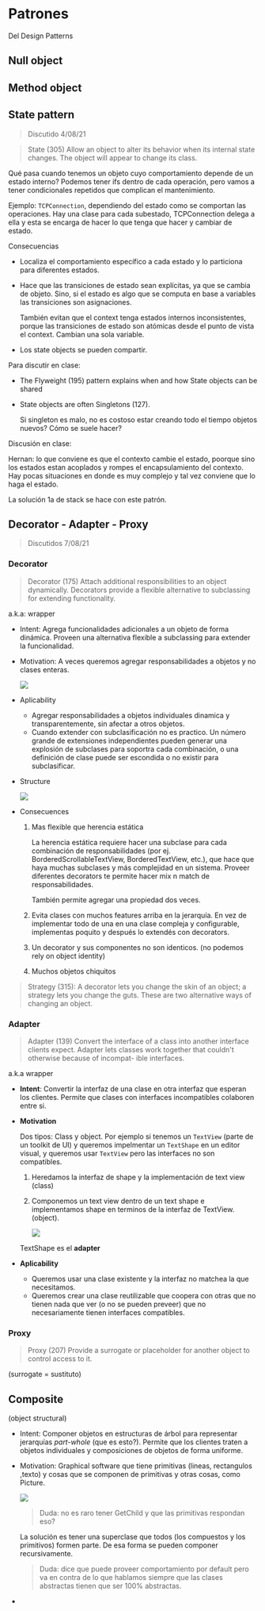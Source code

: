 # Patrones

Del Design Patterns

## Null object

## Method object

## State pattern

> Discutido 4/08/21

> State (305) Allow an object to alter its behavior when its internal state
> changes. The object will appear to change its class.

Qué pasa cuando tenemos un objeto cuyo comportamiento depende de un estado
interno? Podemos tener ifs dentro de cada operación, pero vamos a tener
condicionales repetidos que complican el mantenimiento.

Ejemplo: `TCPConnection`, dependiendo del estado como se comportan las
operaciones. Hay una clase para cada subestado, TCPConnection delega a ella y
esta se encarga de hacer lo que tenga que hacer y cambiar de estado.

Consecuencias

- Localiza el comportamiento específico a cada estado y lo particiona para
  diferentes estados.
- Hace que las transiciones de estado sean explícitas, ya que se cambia de
  objeto. Sino, si el estado es algo que se computa en base a variables las
  transiciones son asignaciones.

  También evitan que el context tenga estados internos inconsistentes, porque
  las transiciones de estado son atómicas desde el punto de vista el context.
  Cambian una sola variable.

- Los state objects se pueden compartir.

Para discutir en clase:

- The Flyweight (195) pattern explains when and how State objects can be shared
- State objects are often Singletons (127).

  Si singleton es malo, no es costoso estar creando todo el tiempo objetos
  nuevos? Cómo se suele hacer?

Discusión en clase:

Hernan: lo que conviene es que el contexto cambie el estado, poorque sino los
estados estan acoplados y rompes el encapsulamiento del contexto. Hay pocas
situaciones en donde es muy complejo y tal vez conviene que lo haga el estado.

La solución 1a de stack se hace con este patrón.

## Decorator - Adapter - Proxy

> Discutidos 7/08/21

### Decorator

> Decorator (175) Attach additional responsibilities to an object dynamically.
Decorators provide a flexible alternative to subclassing for extending
functionality.

a.k.a: wrapper

- Intent: Agrega funcionalidades adicionales a un objeto de forma dinámica.
  Proveen una alternativa flexible a subclassing para extender la funcionalidad.

- Motivation: A veces queremos agregar responsabilidades a objetos y no clases
  enteras.

  ![](img/decorator-text-view-example.png)

- Aplicability
  - Agregar responsabilidades a objetos individuales dinamica y
    transparentemente, sin afectar a otros objetos.
  - Cuando extender con subclasificación no es practico. Un número grande de
    extensiones independientes pueden generar una explosión de subclases para
    soportra cada combinación, o una definición de clase puede ser escondida o
    no existir para subclasificar.

- Structure

  ![](img/decorator-structure.png)

- Consecuences

  1. Mas flexible que herencia estática

      La herencia estática requiere hacer una subclase para cada combinación de
      responsabilidades (por ej. BorderedScrollableTextView, BorderedTextView,
      etc.), que hace que haya muchas subclases y más complejidad en un sistema.
      Proveer diferentes decorators te permite hacer mix n match de
      responsabilidades.

      También permite agregar una propiedad dos veces.

  2. Evita clases con muchos features arriba en la jerarquía. En vez de
     implementar todo de una en una clase compleja y configurable, implementas
     poquito y después lo extendés con decorators.
  
  3. Un decorator y sus componentes no son identicos. (no podemos rely on object
     identity)
    
  4. Muchos objetos chiquitos

> Strategy (315): A decorator lets you change the skin of an object; a strategy
lets you change the guts. These are two alternative ways of changing an object.

### Adapter

> Adapter (139) Convert the interface of a class into another interface clients
expect. Adapter lets classes work together that couldn't otherwise because of
incompat- ible interfaces.

a.k.a wrapper

- **Intent**: Convertir la interfaz de una clase en otra interfaz que esperan los
  clientes. Permite que clases con interfaces incompatibles colaboren entre si.

- **Motivation**

  Dos tipos: Class y object. Por ejemplo si tenemos un `TextView` (parte de un
  toolkit de UI) y queremos impelmentar un `TextShape` en un editor visual, y
  queremos usar `TextView` pero las interfaces no son compatibles.

  1. Heredamos la interfaz de shape y la implementación de text view (class)
  2. Componemos un text view dentro de un text shape e implementamos shape en
     terminos de la interfaz de TextView. (object).

     ![](img/adapter-object-motivation.png)
  
  TextShape es el **adapter**

- **Aplicability**

  - Queremos usar una clase existente y la interfaz no matchea la que
    necesitamos.
  - Queremos crear una clase reutilizable que coopera con otras que no tienen
    nada que ver (o no se pueden preveer) que no necesariamente tienen
    interfaces compatibles.

### Proxy

> Proxy (207) Provide a surrogate or placeholder for another object to control
access to it.

(surrogate = sustituto)

## Composite

(object structural)

- Intent: Componer objetos en estructuras de árbol para representar jerarquías
  *part-whole* (que es esto?). Permite que los clientes traten a objetos
  individuales y composiciones de objetos de forma uniforme.

- Motivation: Graphical software que tiene primitivas (lineas, rectangulos
  ,texto) y cosas que se componen de primitivas y otras cosas, como Picture.

  ![](img/composite-motivation.png)

  > Duda: no es raro tener GetChild y que las primitivas respondan eso?

  La solución es tener una superclase que todos (los compuestos y los
  primitivos) formen parte. De esa forma se pueden componer recursivamente.

  > Duda: dice que puede proveer comportamiento por default pero va en contra de
  > lo que hablamos siempre que las clases abstractas tienen que ser 100%
  > abstractas.
- 